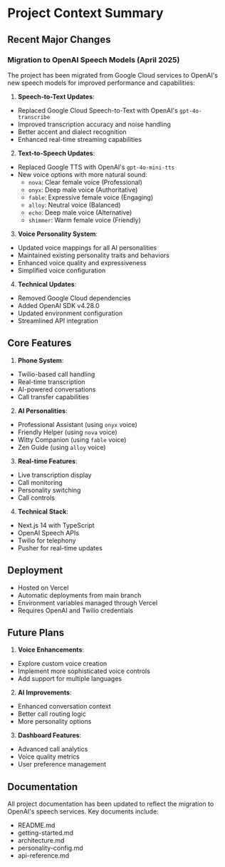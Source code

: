 # Project Context Summary

## Recent Major Changes

### Migration to OpenAI Speech Models (April 2025)

The project has been migrated from Google Cloud services to OpenAI's new speech models for improved performance and capabilities:

1. **Speech-to-Text Updates**:
- Replaced Google Cloud Speech-to-Text with OpenAI's `gpt-4o-transcribe`
- Improved transcription accuracy and noise handling
- Better accent and dialect recognition
- Enhanced real-time streaming capabilities

2. **Text-to-Speech Updates**:
- Replaced Google TTS with OpenAI's `gpt-4o-mini-tts`
- New voice options with more natural sound:
  - `nova`: Clear female voice (Professional)
  - `onyx`: Deep male voice (Authoritative)
  - `fable`: Expressive female voice (Engaging)
  - `alloy`: Neutral voice (Balanced)
  - `echo`: Deep male voice (Alternative)
  - `shimmer`: Warm female voice (Friendly)

3. **Voice Personality System**:
- Updated voice mappings for all AI personalities
- Maintained existing personality traits and behaviors
- Enhanced voice quality and expressiveness
- Simplified voice configuration

4. **Technical Updates**:
- Removed Google Cloud dependencies
- Added OpenAI SDK v4.28.0
- Updated environment configuration
- Streamlined API integration

## Core Features

1. **Phone System**:
- Twilio-based call handling
- Real-time transcription
- AI-powered conversations
- Call transfer capabilities

2. **AI Personalities**:
- Professional Assistant (using `onyx` voice)
- Friendly Helper (using `nova` voice)
- Witty Companion (using `fable` voice)
- Zen Guide (using `alloy` voice)

3. **Real-time Features**:
- Live transcription display
- Call monitoring
- Personality switching
- Call controls

4. **Technical Stack**:
- Next.js 14 with TypeScript
- OpenAI Speech APIs
- Twilio for telephony
- Pusher for real-time updates

## Deployment

- Hosted on Vercel
- Automatic deployments from main branch
- Environment variables managed through Vercel
- Requires OpenAI and Twilio credentials

## Future Plans

1. **Voice Enhancements**:
- Explore custom voice creation
- Implement more sophisticated voice controls
- Add support for multiple languages

2. **AI Improvements**:
- Enhanced conversation context
- Better call routing logic
- More personality options

3. **Dashboard Features**:
- Advanced call analytics
- Voice quality metrics
- User preference management

## Documentation

All project documentation has been updated to reflect the migration to OpenAI's speech services. Key documents include:
- README.md
- getting-started.md
- architecture.md
- personality-config.md
- api-reference.md
